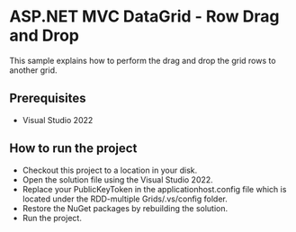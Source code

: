 # ASP.NET MVC DataGrid - Row Drag and Drop

This sample explains how to perform the drag and drop the grid rows to another grid.

## Prerequisites

* Visual Studio 2022

## How to run the project

* Checkout this project to a location in your disk.
* Open the solution file using the Visual Studio 2022.
* Replace your PublicKeyToken in the applicationhost.config file which is located under the RDD-multiple Grids/.vs/config folder.
* Restore the NuGet packages by rebuilding the solution.
* Run the project.
